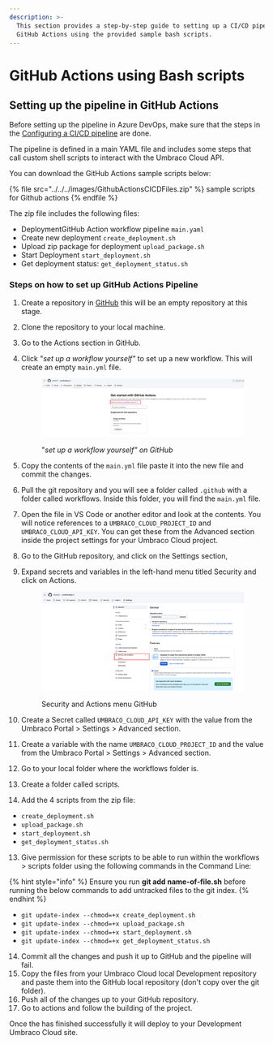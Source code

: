 ```yaml
---
description: >-
  This section provides a step-by-step guide to setting up a CI/CD pipeline in
  GitHub Actions using the provided sample bash scripts.
---
```


# GitHub Actions using Bash scripts

## Setting up the pipeline in GitHub Actions

Before setting up the pipeline in Azure DevOps, make sure that the steps in the [Configuring a CI/CD pipeline](./) are done.

The pipeline is defined in a main YAML file and includes some steps that call custom shell scripts to interact with the Umbraco Cloud API.

You can download the GitHub Actions sample scripts below:

{% file src="../../../images/GithubActionsCICDFiles.zip" %}
sample scripts for Github actions
{% endfile %}

The zip file includes the following files:

* DeploymentGitHub Action workflow pipeline `main.yaml`
* Create new deployment `create_deployment.sh`
* Upload zip package for deployment `upload_package.sh`
* Start Deployment `start_deployment.sh`
* Get deployment status: `get_deployment_status.sh`

### Steps on how to set up GitHub Actions Pipeline

1. Create a repository in [GitHub](https://github.com/) this will be an empty repository at this stage.
2. Clone the repository to your local machine.
3. Go to the Actions section in GitHub.
4.  Click "_set up a workflow yourself"_ to set up a new workflow. This will create an empty `main.yml` file.

    <figure><img src="../../../../.gitbook/assets/image (5).png" alt=""><figcaption><p>"<em>set up a workflow yourself" on GitHub</em></p></figcaption></figure>
5. Copy the contents of the `main.yml` file paste it into the new file and commit the changes.
6. Pull the git repository and you will see a folder called `.github` with a folder called workflows. Inside this folder, you will find the `main.yml` file.
7. Open the file in VS Code or another editor and look at the contents. You will notice references to a `UMBRACO_CLOUD_PROJECT_ID` and `UMBRACO_CLOUD_API_KEY`. You can get these from the Advanced section inside the project settings for your Umbraco Cloud project.
8. Go to the GitHub repository, and click on the Settings section,
9.  Expand secrets and variables in the left-hand menu titled Security and click on Actions.

    <figure><img src="../../../../.gitbook/assets/image (6).png" alt=""><figcaption><p>Security and Actions menu GitHub</p></figcaption></figure>
10. Create a Secret called `UMBRACO_CLOUD_API_KEY` with the value from the Umbraco Portal > Settings > Advanced section.
11. Create a variable with the name `UMBRACO_CLOUD_PROJECT_ID` and the value from the Umbraco Portal > Settings > Advanced section.
12. Go to your local folder where the workflows folder is.
13. Create a folder called scripts.
14. Add the 4 scripts from the zip file:

* `create_deployment.sh`
* `upload_package.sh`
* `start_deployment.sh`
* `get_deployment_status.sh`

13. Give permission for these scripts to be able to run within the workflows > scripts folder using the following commands in the Command Line:

{% hint style="info" %}
Ensure you run **git add name-of-file.sh** before running the below commands to add untracked files to the git index.
{% endhint %}

* `git update-index --chmod=+x create_deployment.sh`
* `git update-index --chmod=+x upload_package.sh`
* `git update-index --chmod=+x start_deployment.sh`
* `git update-index --chmod=+x get_deployment_status.sh`

14. Commit all the changes and push it up to GitHub and the pipeline will fail.
15. Copy the files from your Umbraco Cloud local Development repository and paste them into the GitHub local repository (don't copy over the git folder).
16. Push all of the changes up to your GitHub repository.
17. Go to actions and follow the building of the project.

Once the has finished successfully it will deploy to your Development Umbraco Cloud site.
